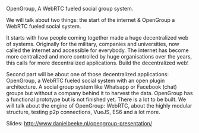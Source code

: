 OpenGroup, A WebRTC fueled social group system.

We will talk about two things: the start of the internet & OpenGroup a WebRTC fueled social system. 

It starts with how people coming together made a huge decentralized web of systems. Originally for the military, companies and universities, now called the internet and accessible for everybody. The internet has become more centralized and more controlled by huge organisations over the years, this calls for more decentralized applications. Build the decentralized web!

Second part will be about one of those decentralized applications:  OpenGroup, a WebRTC fueled social system with an open plugin architecture. A social group system like Whatsapp or Facebook (chat) groups but without a company behind it to harvest the data. OpenGroup has a functional prototype but is not finished yet. There is a lot to be built. We will talk about the engine of OpenGroup: WebRTC, about the highly modular structure, testing p2p connections, VueJS, ES6 and a lot more.

Slides:
http://www.danielbeeke.nl/opengroup-presentation/